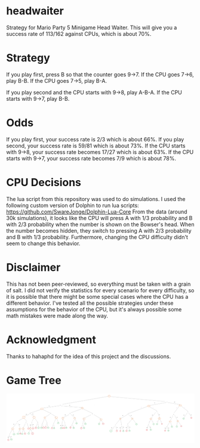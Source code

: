 # headwaiter
Strategy for Mario Party 5 Minigame Head Waiter. This will give you a success rate of 113/162 against CPUs, which is about 70%.

# Strategy
If you play first, press B so that the counter goes 9->7. If the CPU goes 7->6, play B-B. If the CPU goes 7->5, play B-A.

If you play second and the CPU starts with 9->8, play A-B-A. If the CPU starts with 9->7, play B-B.

# Odds
If you play first, your success rate is 2/3 which is about 66%.
If you play second, your success rate is 59/81 which is about 73%.
If the CPU starts with 9->8, your success rate becomes 17/27 which is about 63%.
If the CPU starts with 9->7, your success rate becomes 7/9 which is about 78%.

# CPU Decisions
The lua script from this repository was used to do simulations. I used the following custom version of Dolphin to run lua scripts: https://github.com/SwareJonge/Dolphin-Lua-Core
From the data (around 30k simulations), it looks like the CPU will press A with 1/3 probability and B with 2/3 probability when the number is shown on the Bowser's head. When the number becomes hidden, they switch to pressing A with 2/3 probability and B with 1/3 probability.
Furthermore, changing the CPU difficulty didn't seem to change this behavior.

# Disclaimer
This has not been peer-reviewed, so everything must be taken with a grain of salt. I did not verify the statistics for every scenario for every difficulty, so it is possible that there might be some special cases where the CPU has a different behavior. I've tested all the possible strategies under these assumptions for the behavior of the CPU, but it's always possible some math mistakes were made along the way.

# Acknowledgment
Thanks to hahaphd for the idea of this project and the discussions.

# Game Tree
![headwaiter-gametree](https://github.com/falkush/headwaiter/blob/main/headwaiter-gametree.png?raw=true)
